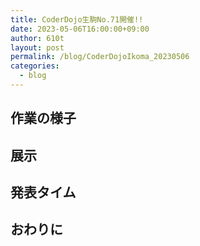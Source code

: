 ```yaml
---
title: CoderDojo生駒No.71開催!!
date: 2023-05-06T16:00:00+09:00
author: 610t
layout: post
permalink: /blog/CoderDojoIkoma_20230506
categories:
  - blog
---
```


## 作業の様子

## 展示

## 発表タイム

## おわりに
